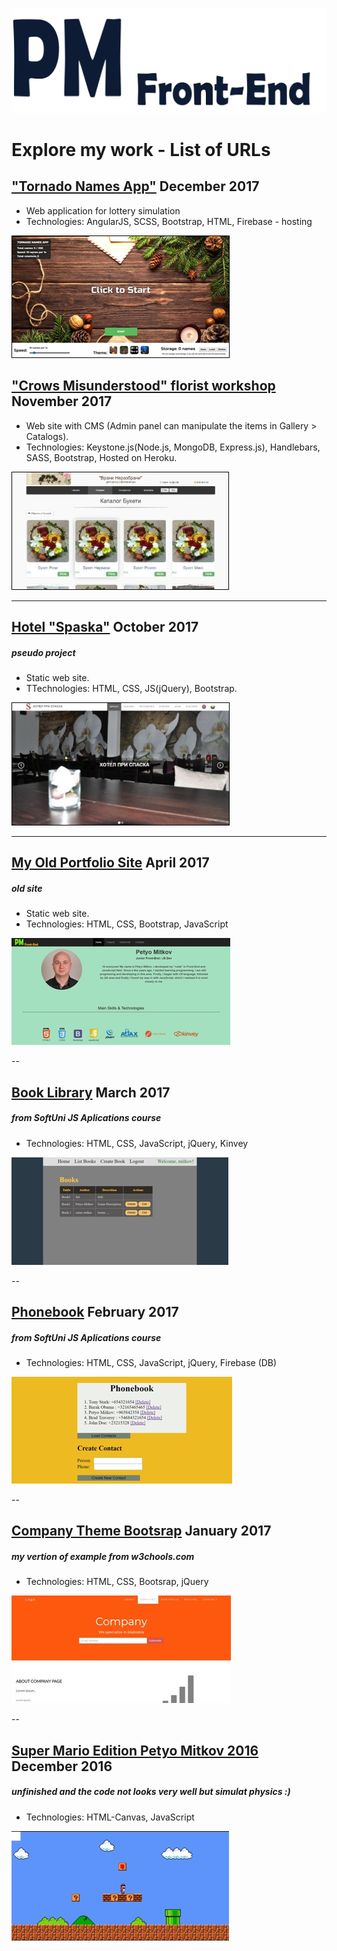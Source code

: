 
![PM Front-End](https://github.com/petyoMitkov/Explore_my_work-List_of_URLs/blob/master/img/PMLogo/NewLogoPM.svg "")


# Explore my work - List of URLs

## ["Tornado Names App"](https://tornado-names-app.firebaseapp.com) December 2017

- Web application for lottery simulation
- Technologies: AngularJS, SCSS, Bootstrap, HTML, Firebase - hosting

[!["Tornado Names App" Image](https://github.com/petyoMitkov/Explore_my_work-List_of_URLs/blob/master/img/tornado-names.png "")](https://tornado-names-app.firebaseapp.com)


## ["Crows Misunderstood" florist workshop](https://vrani-nerazbrani.herokuapp.com/) November 2017

- Web site with CMS (Admin panel can manipulate the items in Gallery > Catalogs).
- Technologies: Keystone.js(Node.js, MongoDB, Express.js), Handlebars, SASS, Bootstrap, Hosted on Heroku.

[!["Crows Misunderstood" Image](https://github.com/petyoMitkov/Explore_my_work-List_of_URLs/blob/master/img/Vrani-nerazbrani.jpg "")](https://vrani-nerazbrani.herokuapp.com/)

---

## [Hotel "Spaska"](https://petyomitkov.github.io/hotel-pri-spaska-selobania/) October 2017
##### pseudo project
- Static web site.
- TTechnologies: HTML, CSS, JS(jQuery), Bootstrap.

[![Hotel "Spaska" Image](https://github.com/petyoMitkov/Explore_my_work-List_of_URLs/blob/master/img/Spaska.jpg "")](https://petyomitkov.github.io/hotel-pri-spaska-selobania/)

---

## [My Old Portfolio Site](http://www.pm-frontend.com/) April 2017
##### old site
- Static web site.
- Technologies: HTML, CSS, Bootstrap, JavaScript

[![My Old Portfolio Site Image](https://github.com/petyoMitkov/Explore_my_work-List_of_URLs/blob/master/img/pm-frontend2.jpg "")](http://www.pm-frontend.com/)

--

## [Book Library](https://petyomitkov.github.io/BookLibrary/) March 2017
##### from SoftUni JS Aplications course
- Technologies: HTML, CSS, JavaScript, jQuery, Kinvey

[![Book Library Image](https://github.com/petyoMitkov/Explore_my_work-List_of_URLs/blob/master/img/bookLibrary.jpg "")](https://petyomitkov.github.io/BookLibrary/)

--

## [Phonebook](https://petyomitkov.github.io/PhoneBook/) February 2017
##### from SoftUni JS Aplications course
- Technologies: HTML, CSS, JavaScript, jQuery, Firebase (DB) 

[![Phonebook Image](https://github.com/petyoMitkov/Explore_my_work-List_of_URLs/blob/master/img/phonebook.jpg "")](https://petyomitkov.github.io/PhoneBook/)

--

## [Company Theme Bootsrap](https://petyomitkov.github.io/Bootstrap/02.%20Bootstrap%20Theme%20Company/index.html) January 2017
##### my vertion of example from w3chools.com
- Technologies: HTML, CSS, Bootsrap, jQuery

[![Company Theme Bootstrap Image](https://github.com/petyoMitkov/Explore_my_work-List_of_URLs/blob/master/img/company.jpg "")](https://petyomitkov.github.io/Bootstrap/02.%20Bootstrap%20Theme%20Company/index.html)

-- 

## [Super Mario Edition Petyo Mitkov 2016](https://petyomitkov.github.io/Canvas/@%20Project_Super%20Mario%20Game/index.html) December 2016
##### unfinished and the code not looks very well but simulat physics :)
- Technologies: HTML-Canvas, JavaScript

[![Super Mario Image](https://github.com/petyoMitkov/Explore_my_work-List_of_URLs/blob/master/img/superMario.jpg "")](https://petyomitkov.github.io/Canvas/@%20Project_Super%20Mario%20Game/index.html)
